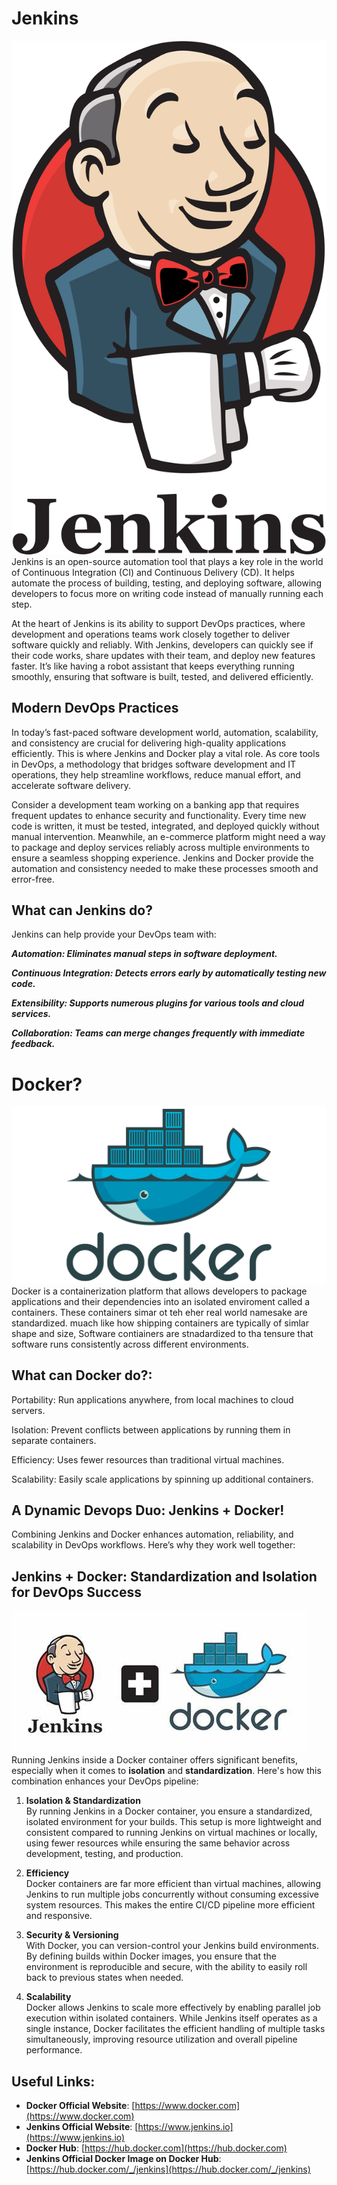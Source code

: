 # Jenkins
![alt text](images/jenkins-logo.png)
Jenkins is an open-source automation tool that plays a key role in the world of Continuous Integration (CI) and Continuous Delivery (CD). It helps automate the process of building, testing, and deploying software, allowing developers to focus more on writing code instead of manually running each step.

At the heart of Jenkins is its ability to support DevOps practices, where development and operations teams work closely together to deliver software quickly and reliably. With Jenkins, developers can quickly see if their code works, share updates with their team, and deploy new features faster. It’s like having a robot assistant that keeps everything running smoothly, ensuring that software is built, tested, and delivered efficiently.

## Modern DevOps Practices

In today’s fast-paced software development world, automation, scalability, and consistency are crucial for delivering high-quality applications efficiently. This is where Jenkins and Docker play a vital role. As core tools in DevOps, a methodology that bridges software development and IT operations, they help streamline workflows, reduce manual effort, and accelerate software delivery.

Consider a development team working on a banking app that requires frequent updates to enhance security and functionality. Every time new code is written, it must be tested, integrated, and deployed quickly without manual intervention. Meanwhile, an e-commerce platform might need a way to package and deploy services reliably across multiple environments to ensure a seamless shopping experience. Jenkins and Docker provide the automation and consistency needed to make these processes smooth and error-free.

## What can Jenkins do?

Jenkins can help provide your DevOps team with:

***Automation: Eliminates manual steps in software deployment.***

***Continuous Integration: Detects errors early by automatically testing new code.***

***Extensibility: Supports numerous plugins for various tools and cloud services.***

***Collaboration: Teams can merge changes frequently with immediate feedback.***

# Docker?
![alt text](images/Docker-Logo.png)
Docker is a containerization platform that allows developers to package applications and their dependencies into an isolated enviroment called a containers. These containers simar ot teh eher real world namesake are standardized. muach like how shipping containers are typically of simlar shape and size, Software contiainers are stnadardized to tha tensure that software runs consistently across different environments.

## What can Docker do?:

Portability: Run applications anywhere, from local machines to cloud servers.

Isolation: Prevent conflicts between applications by running them in separate containers.

Efficiency: Uses fewer resources than traditional virtual machines.

Scalability: Easily scale applications by spinning up additional containers.

## A Dynamic Devops Duo: Jenkins + Docker!

Combining Jenkins and Docker enhances automation, reliability, and scalability in DevOps workflows. Here’s why they work well together:

## Jenkins + Docker: Standardization and Isolation for DevOps Success
![alt text](images/jenkins_docker.png)
Running Jenkins inside a Docker container offers significant benefits, especially when it comes to **isolation** and **standardization**. Here's how this combination enhances your DevOps pipeline:

1. **Isolation & Standardization**  
   By running Jenkins in a Docker container, you ensure a standardized, isolated environment for your builds. This setup is more lightweight and consistent compared to running Jenkins on virtual machines or locally, using fewer resources while ensuring the same behavior across development, testing, and production.

2. **Efficiency**  
   Docker containers are far more efficient than virtual machines, allowing Jenkins to run multiple jobs concurrently without consuming excessive system resources. This makes the entire CI/CD pipeline more efficient and responsive.

3. **Security & Versioning**  
   With Docker, you can version-control your Jenkins build environments. By defining builds within Docker images, you ensure that the environment is reproducible and secure, with the ability to easily roll back to previous states when needed.

4. **Scalability**  
   Docker allows Jenkins to scale more effectively by enabling parallel job execution within isolated containers. While Jenkins itself operates as a single instance, Docker facilitates the efficient handling of multiple tasks simultaneously, improving resource utilization and overall pipeline performance.


## Useful Links:

- **Docker Official Website**: [https://www.docker.com](https://www.docker.com)
- **Jenkins Official Website**: [https://www.jenkins.io](https://www.jenkins.io)
- **Docker Hub**: [https://hub.docker.com](https://hub.docker.com)
- **Jenkins Official Docker Image on Docker Hub**: [https://hub.docker.com/_/jenkins](https://hub.docker.com/_/jenkins)
